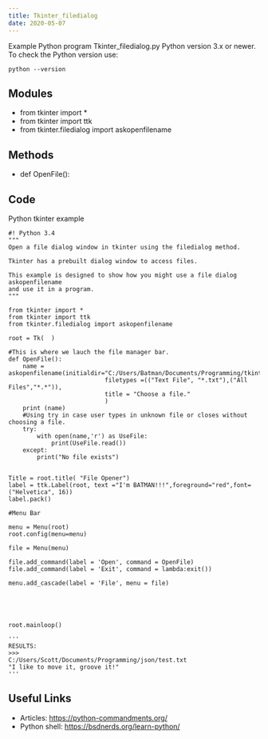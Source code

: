 ```yaml
---
title: Tkinter_filedialog
date: 2020-05-07
---
```

Example Python program Tkinter_filedialog.py
Python version 3.x or newer.
To check the Python version use:

    python --version

## Modules

* from tkinter import *
* from tkinter import ttk
* from tkinter.filedialog import askopenfilename

## Methods

* def OpenFile():

## Code

Python tkinter example

    #! Python 3.4
    """
    Open a file dialog window in tkinter using the filedialog method.
    
    Tkinter has a prebuilt dialog window to access files. 
    
    This example is designed to show how you might use a file dialog askopenfilename
    and use it in a program.
    """
    
    from tkinter import *
    from tkinter import ttk
    from tkinter.filedialog import askopenfilename
    
    root = Tk(  )
    
    #This is where we lauch the file manager bar.
    def OpenFile():
        name = askopenfilename(initialdir="C:/Users/Batman/Documents/Programming/tkinter/",
                               filetypes =(("Text File", "*.txt"),("All Files","*.*")),
                               title = "Choose a file."
                               )
        print (name)
        #Using try in case user types in unknown file or closes without choosing a file.
        try:
            with open(name,'r') as UseFile:
                print(UseFile.read())
        except:
            print("No file exists")
    
    
    Title = root.title( "File Opener")
    label = ttk.Label(root, text ="I'm BATMAN!!!",foreground="red",font=("Helvetica", 16))
    label.pack()
    
    #Menu Bar
    
    menu = Menu(root)
    root.config(menu=menu)
    
    file = Menu(menu)
    
    file.add_command(label = 'Open', command = OpenFile)
    file.add_command(label = 'Exit', command = lambda:exit())
    
    menu.add_cascade(label = 'File', menu = file)
    
    
    
    
    
    root.mainloop()
    
    '''
    RESULTS:
    >>> 
    C:/Users/Scott/Documents/Programming/json/test.txt
    "I like to move it, groove it!"
    '''
    
    

## Useful Links

- Articles: https://python-commandments.org/
- Python shell: https://bsdnerds.org/learn-python/

